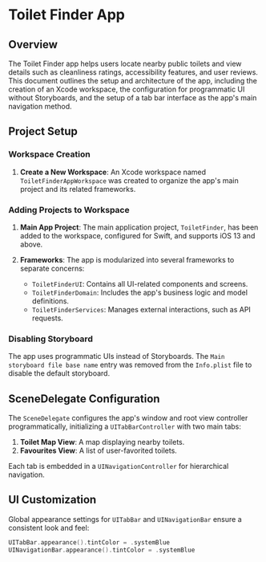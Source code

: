 # Toilet Finder App

## Overview

The Toilet Finder app helps users locate nearby public toilets and view details such as cleanliness ratings, accessibility features, and user reviews. This document outlines the setup and architecture of the app, including the creation of an Xcode workspace, the configuration for programmatic UI without Storyboards, and the setup of a tab bar interface as the app's main navigation method.

## Project Setup

### Workspace Creation

1. **Create a New Workspace**: An Xcode workspace named `ToiletFinderAppWorkspace` was created to organize the app's main project and its related frameworks.

### Adding Projects to Workspace

1. **Main App Project**: The main application project, `ToiletFinder`, has been added to the workspace, configured for Swift, and supports iOS 13 and above.

2. **Frameworks**: The app is modularized into several frameworks to separate concerns:
   - `ToiletFinderUI`: Contains all UI-related components and screens.
   - `ToiletFinderDomain`: Includes the app's business logic and model definitions.
   - `ToiletFinderServices`: Manages external interactions, such as API requests.

### Disabling Storyboard

The app uses programmatic UIs instead of Storyboards. The `Main storyboard file base name` entry was removed from the `Info.plist` file to disable the default storyboard.

## SceneDelegate Configuration

The `SceneDelegate` configures the app's window and root view controller programmatically, initializing a `UITabBarController` with two main tabs:

1. **Toilet Map View**: A map displaying nearby toilets.
2. **Favourites View**: A list of user-favorited toilets.

Each tab is embedded in a `UINavigationController` for hierarchical navigation.

## UI Customization

Global appearance settings for `UITabBar` and `UINavigationBar` ensure a consistent look and feel:

```swift
UITabBar.appearance().tintColor = .systemBlue
UINavigationBar.appearance().tintColor = .systemBlue

